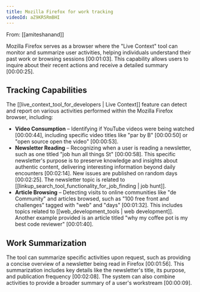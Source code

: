 ```yaml
---
title: Mozilla Firefox for work tracking
videoId: aZ9KR5RmBHI
---
```


From: [[amiteshanand]] <br/> 

Mozilla Firefox serves as a browser where the "Live Context" tool can monitor and summarize user activities, helping individuals understand their past work or browsing sessions <a class="yt-timestamp" data-t="00:01:03">[00:01:03]</a>. This capability allows users to inquire about their recent actions and receive a detailed summary <a class="yt-timestamp" data-t="00:00:25">[00:00:25]</a>.

## Tracking Capabilities

The [[live_context_tool_for_developers | Live Context]] feature can detect and report on various activities performed within the Mozilla Firefox browser, including:
*   **Video Consumption** – Identifying if YouTube videos were being watched <a class="yt-timestamp" data-t="00:00:44">[00:00:44]</a>, including specific video titles like "par by B" <a class="yt-timestamp" data-t="00:00:50">[00:00:50]</a> or "open source open the video" <a class="yt-timestamp" data-t="00:00:53">[00:00:53]</a>.
*   **Newsletter Reading** – Recognizing when a user is reading a newsletter, such as one titled "job hun all things St" <a class="yt-timestamp" data-t="00:00:58">[00:00:58]</a>. This specific newsletter's purpose is to preserve knowledge and insights about authentic content, delivering interesting information beyond daily encounters <a class="yt-timestamp" data-t="00:02:14">[00:02:14]</a>. New issues are published on random days <a class="yt-timestamp" data-t="00:02:25">[00:02:25]</a>. The newsletter topic is related to [[linkup_search_tool_functionality_for_job_finding | job hunt]].
*   **Article Browsing** – Detecting visits to online communities like "de Community" and articles browsed, such as "100 free front and challenges" tagged with "web" and "days" <a class="yt-timestamp" data-t="00:01:32">[00:01:32]</a>. This includes topics related to [[web_development_tools | web development]]. Another example provided is an article titled "why my coffee pot is my best code reviewer" <a class="yt-timestamp" data-t="00:01:40">[00:01:40]</a>.

## Work Summarization

The tool can summarize specific activities upon request, such as providing a concise overview of a newsletter being read in Firefox <a class="yt-timestamp" data-t="00:01:56">[00:01:56]</a>. This summarization includes key details like the newsletter's title, its purpose, and publication frequency <a class="yt-timestamp" data-t="00:02:08">[00:02:08]</a>. The system can also combine activities to provide a broader summary of a user's workstream <a class="yt-timestamp" data-t="00:00:09">[00:00:09]</a>.